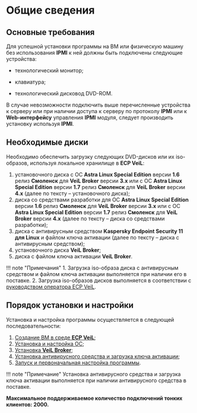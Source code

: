 # Общие сведения

## Основные требования

Для успешной установки программы на ВМ или физическую машину без использования **IPMI** к ней должны быть
подключены следующие устройства:

-   технологический монитор;

-   клавиатура;

-   технологический дисковод DVD-ROM.

В случае невозможности подключить выше перечисленные устройства к серверу или при наличии доступа к серверу по 
протоколу **IPMI** или к **Web-интерфейсу** управления **IPMI** модуля, следует производить установку используя **IPMI**.

## Необходимые диски

Необходимо обеспечить загрузку следующих DVD-дисков или их iso-образов, используя локальное хранилище в **ECP VeiL**:

   1. установочного диска c ОС **Astra Linux Special Edition** версии **1.6** релиз **Смоленск** для **VeiL Broker** версии **3.х** 
      или c ОС **Astra Linux Special Edition** версии **1.7** релиз **Смоленск** для **VeiL Broker** версии **4.х**
    (далее по тексту – установочного диска);
   1. диска со средствами разработки для ОС **Astra Linux Special Edition** версии **1.6** релиз **Смоленск** для **VeiL Broker** версии **3.х** 
      или c ОС **Astra Linux Special Edition** версии **1.7** релиз **Смоленск** для **VeiL Broker** версии **4.х**
    (далее по тексту – диска со средствами разработки);
   1. диска с антивирусным средством **Kaspersky Endpoint Security 11 для Linux** 
    и файлом ключа активации (далее по тексту – диска с антивирусным средством);
   1. установочного диска **VeiL Broker**;
   1. диска с файлом ключа активации **VeiL Broker**.
  
!!! note "Примечания"
    1. Загрузка iso-образа диска с антивирусным средством и файлом ключа активации выполняется 
    при наличии его в поставке.
    2. Загрузка iso-образов дисков выполняется в соответствии с 
    [руководством оператора ECP VeiL](https://veil.mashtab.org/docs/latest/base/operator_guide/storage/iso_upload/).

## Порядок установки и настройки

Установка и настройка программы осуществляется в следующей последовательности:

   1. [Создание ВМ в среде **ECP VeiL**](prepare/create_domains.md);
   2. [Установка и настройка ОС](prepare/install_os.md);
   3. [Установка **VeiL Broker**](install_broker.md);
   4. [Установка антивирусного средства и загрузка ключа активации](../install_kasper.md);
   5. [Запуск и первоначальная настройка программы](../first_steps.md).

!!! note "Примечание" 
    Установка антивирусного средства и загрузка ключа активации выполняется при наличии 
    антивирусного средства в поставке.
    
**Максимальное поддерживаемое количество подключений тонких клиентов: 2000.**

